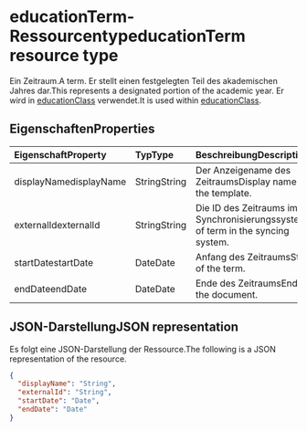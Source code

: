 # <a name="educationterm-resource-type"></a><span data-ttu-id="3b907-101">educationTerm-Ressourcentyp</span><span class="sxs-lookup"><span data-stu-id="3b907-101">educationTerm resource type</span></span>

<span data-ttu-id="3b907-102">Ein Zeitraum.</span><span class="sxs-lookup"><span data-stu-id="3b907-102">A term.</span></span> <span data-ttu-id="3b907-103">Er stellt einen festgelegten Teil des akademischen Jahres dar.</span><span class="sxs-lookup"><span data-stu-id="3b907-103">This represents a designated portion of the academic year.</span></span> <span data-ttu-id="3b907-104">Er wird in [educationClass](educationclass.md) verwendet.</span><span class="sxs-lookup"><span data-stu-id="3b907-104">It is used within [educationClass](educationclass.md).</span></span>

## <a name="properties"></a><span data-ttu-id="3b907-105">Eigenschaften</span><span class="sxs-lookup"><span data-stu-id="3b907-105">Properties</span></span>
| <span data-ttu-id="3b907-106">Eigenschaft</span><span class="sxs-lookup"><span data-stu-id="3b907-106">Property</span></span>     | <span data-ttu-id="3b907-107">Typ</span><span class="sxs-lookup"><span data-stu-id="3b907-107">Type</span></span>   |<span data-ttu-id="3b907-108">Beschreibung</span><span class="sxs-lookup"><span data-stu-id="3b907-108">Description</span></span>|
|:---------------|:--------|:----------|
|<span data-ttu-id="3b907-109">displayName</span><span class="sxs-lookup"><span data-stu-id="3b907-109">displayName</span></span>| <span data-ttu-id="3b907-110">String</span><span class="sxs-lookup"><span data-stu-id="3b907-110">String</span></span>| <span data-ttu-id="3b907-111">Der Anzeigename des Zeitraums</span><span class="sxs-lookup"><span data-stu-id="3b907-111">Display name of the template.</span></span>| 
|<span data-ttu-id="3b907-112">externalId</span><span class="sxs-lookup"><span data-stu-id="3b907-112">externalId</span></span>|<span data-ttu-id="3b907-113">String</span><span class="sxs-lookup"><span data-stu-id="3b907-113">String</span></span>| <span data-ttu-id="3b907-114">Die ID des Zeitraums im Synchronisierungssystem</span><span class="sxs-lookup"><span data-stu-id="3b907-114">ID of term in the syncing system.</span></span>|
|<span data-ttu-id="3b907-115">startDate</span><span class="sxs-lookup"><span data-stu-id="3b907-115">startDate</span></span>|<span data-ttu-id="3b907-116">Date</span><span class="sxs-lookup"><span data-stu-id="3b907-116">Date</span></span>|<span data-ttu-id="3b907-117">Anfang des Zeitraums</span><span class="sxs-lookup"><span data-stu-id="3b907-117">Start of the term.</span></span>|
|<span data-ttu-id="3b907-118">endDate</span><span class="sxs-lookup"><span data-stu-id="3b907-118">endDate</span></span>|<span data-ttu-id="3b907-119">Date</span><span class="sxs-lookup"><span data-stu-id="3b907-119">Date</span></span>|<span data-ttu-id="3b907-120">Ende des Zeitraums</span><span class="sxs-lookup"><span data-stu-id="3b907-120">End of the document.</span></span>|

## <a name="json-representation"></a><span data-ttu-id="3b907-121">JSON-Darstellung</span><span class="sxs-lookup"><span data-stu-id="3b907-121">JSON representation</span></span>

<span data-ttu-id="3b907-122">Es folgt eine JSON-Darstellung der Ressource.</span><span class="sxs-lookup"><span data-stu-id="3b907-122">The following is a JSON representation of the resource.</span></span>

<!-- {
  "blockType": "resource",
  "optionalProperties": [

  ],
  "@odata.type": "microsoft.graph.educationTerm"
}-->

```json
{
  "displayName": "String",
  "externalId": "String",
  "startDate": "Date",
  "endDate": "Date"
}
```

<!-- uuid: 4e9d671f-3068-4e09-aba2-b39e81a0e452
2015-10-25 14:57:30 UTC -->
<!-- {
  "type": "#page.annotation",
  "description": "educationTerm resource",
  "keywords": "",
  "section": "documentation",
  "tocPath": ""
}-->